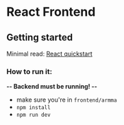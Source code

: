 # React Frontend

## Getting started

Minimal read: [React quickstart](https://react.dev/learn)

### How to run it:

**-- Backend must be running! --**

- make sure you're in `frontend/armma`
- `npm install`
- `npm run dev`
